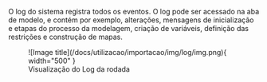 O log do sistema registra todos os eventos. O log pode ser acessado na aba de modelo, e contém
por exemplo, alterações, mensagens de inicialização e etapas do processo da modelagem, criação de
variáveis, definição das restrições e construção de mapas.

<figure markdown="span">
  ![Image title](/docs/utilizacao/importacao/img/log/img.png){ width="500" }
  <figcaption>Visualização do Log da rodada</figcaption>
</figure>
